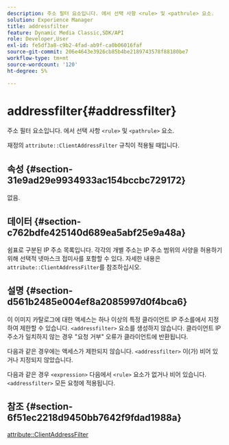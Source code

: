 ```yaml
---
description: 주소 필터 요소입니다. 에서 선택 사항 <rule> 및 <pathrule> 요소.
solution: Experience Manager
title: addressfilter
feature: Dynamic Media Classic,SDK/API
role: Developer,User
exl-id: fe5df3a8-c9b2-4fad-ab9f-ca0b06016faf
source-git-commit: 206e4643e3926cb85b4be2189743578f88180be7
workflow-type: tm+mt
source-wordcount: '120'
ht-degree: 5%

---
```


# addressfilter{#addressfilter}

주소 필터 요소입니다. 에서 선택 사항 `<rule>` 및 `<pathrule>` 요소.

재정의 `attribute::ClientAddressFilter` 규칙이 적용될 때입니다.

## 속성 {#section-31e9ad29e9934933ac154bccbc729172}

없음.

## 데이터 {#section-c762bdfe425140d689ea5abf25e9a48a}

쉼표로 구분된 IP 주소 목록입니다. 각각의 개별 주소는 IP 주소 범위의 사양을 허용하기 위해 선택적 넷마스크 접미사를 포함할 수 있다. 자세한 내용은 `attribute::ClientAddressFilter`를 참조하십시오.

## 설명 {#section-d561b2485e004ef8a2085997d0f4bca6}

이 이미지 카탈로그에 대한 액세스는 하나 이상의 특정 클라이언트 IP 주소를에서 지정하여 제한할 수 있습니다. `<addressfilter>` 요소를 생성하지 않습니다. 클라이언트 IP 주소가 일치하지 않는 경우 &quot;요청 거부&quot; 오류가 클라이언트에 반환됩니다.

다음과 같은 경우에는 액세스가 제한되지 않습니다. `<addressfilter>` 이(가) 비어 있거나 지정되지 않았습니다.

다음과 같은 경우 `<expression>` 다음에서 `<rule>` 요소가 없거나 비어 있습니다. `<addressfilter>` 모든 요청에 적용됩니다.

## 참조 {#section-6f51ec2218d9450bb7642f9fdad1988a}

[attribute::ClientAddressFilter](../../../../../is-api/image-catalog/image-serving-api-ref/c-image-catalog-reference/c-attributes-reference/r-clientaddressfilter.md#reference-7000c1f77b134462a1f06b733f29ba68)
